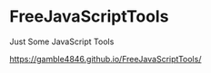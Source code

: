 # FreeJavaScriptTools
Just Some JavaScript Tools


https://gamble4846.github.io/FreeJavaScriptTools/
